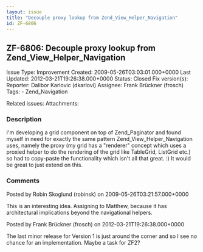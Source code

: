 ```yaml
---
layout: issue
title: "Decouple proxy lookup from Zend_View_Helper_Navigation"
id: ZF-6806
---
```


ZF-6806: Decouple proxy lookup from Zend\_View\_Helper\_Navigation
------------------------------------------------------------------

 Issue Type: Improvement Created: 2009-05-26T03:03:01.000+0000 Last Updated: 2012-03-21T19:26:38.000+0000 Status: Closed Fix version(s): 
 Reporter:  Dalibor Karlovic (dkarlovi)  Assignee:  Frank Brückner (frosch)  Tags: - Zend\_Navigation
 
 Related issues: 
 Attachments: 
### Description

I'm developing a grid component on top of Zend\_Paginator and found myself in need for exactly the same pattern Zend\_View\_Helper\_Navigation uses, namely the proxy (my grid has a "renderer" concept which uses a proxied helper to do the rendering of the grid like TableGrid, ListGrid etc.) so had to copy-paste the functionality which isn't all that great. :) It would be great to just extend on this.

 

 

### Comments

Posted by Robin Skoglund (robinsk) on 2009-05-26T03:21:57.000+0000

This is an interesting idea. Assigning to Matthew, because it has architectural implications beyond the navigational helpers.

 

 

Posted by Frank Brückner (frosch) on 2012-03-21T19:26:38.000+0000

The last minor release for Version 1 is just around the corner and so I see no chance for an implementation. Maybe a task for ZF2?

 

 